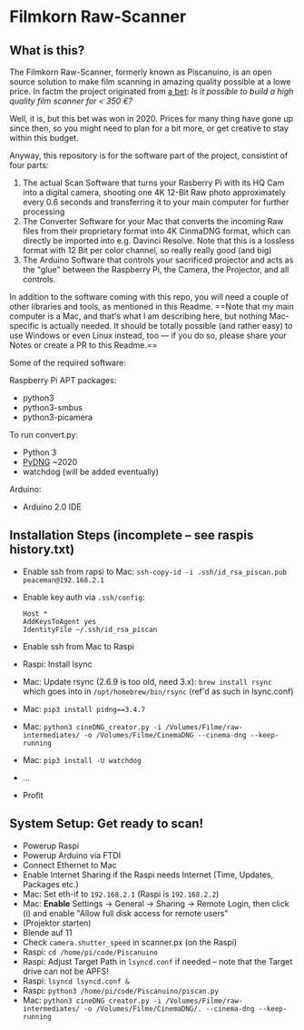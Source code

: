 # Filmkorn Raw-Scanner

## What is this?
The Filmkorn Raw-Scanner, formerly known as Piscanuino, is an open source solution to make film scanning in amazing quality possible at a lowe price. In factm the project originated from [a bet](https://www.filmvorfuehrer.de/topic/31851-challenge-framescanner-f%C3%BCr-350%E2%82%AC-bauen/): *Is it possible to build a high quality film scanner for < 350 €?*

Well, it is, but this bet was won in 2020. Prices for many thing have gone up since then, so you might need to plan for a bit more, or get creative to stay within this budget.

Anyway, this repository is for the software part of the project, consistint of four parts:

1. The actual Scan Software that turns your Rasberry Pi with its HQ Cam into a digital camera, shooting one 4K 12-Bit Raw photo approximately every 0.6 seconds and transferring it to your main computer for further processing
2. The Converter Software for your Mac that converts the incoming Raw files from their proprietary format into 4K CinmaDNG format, which can directly be imported into e.g. Davinci Resolve. Note that this is a lossless format with 12 Bit per color channel, so really really good (and big)
3. The Arduino Software that controls your sacrificed projector and acts as the "glue" between the Raspberry Pi, the Camera, the Projector, and all controls.

In addition to the software coming with this repo, you will need a couple of other libraries and tools, as mentioned in this Readme. 
==Note that my main computer is a Mac, and that's what I am describing here, but nothing Mac-specific is actually needed. It should be totally possible (and rather easy) to use Windows or even Linux instead, too — if you do so, please share your Notes or create a PR to this Readme.==


Some of the required software:

Raspberry Pi APT packages:
- python3
- python3-smbus
- python3-picamera

To run convert.py:
- Python 3
- [PyDNG](https://github.com/schoolpost/PyDNG) ~2020
- watchdog (will be added eventually)

Arduino:
- Arduino 2.0 IDE

## Installation Steps (incomplete – see raspis history.txt)
- Enable ssh from rapsi to Mac: `ssh-copy-id -i .ssh/id_rsa_piscan.pub peaceman@192.168.2.1`
- Enable key auth via `.ssh/config`: 
  ```
  Host *
  AddKeysToAgent yes
  IdentityFile ~/.ssh/id_rsa_piscan
  ```
- Enable ssh from Mac to Raspi
- Raspi: Install lsync
- Mac: Update rsync (2.6.9 is too old, need 3.x): `brew install rsync` which goes into in `/opt/homebrew/bin/rsync` (ref'd as such in lsync.conf)
- Mac: `pip3 install pidng==3.4.7`
- Mac: `python3 cineDNG_creator.py -i /Volumes/Filme/raw-intermediates/ -o /Volumes/Filme/CinemaDNG --cinema-dng --keep-running`
- Mac: `pip3 install -U watchdog`



- ...
- Profit

## System Setup: Get ready to scan!
- Powerup Raspi
- Powerup Arduino via FTDI
- Connect Ethernet to Mac
- Enable Internet Sharing if the Raspi needs Internet (Time, Updates, Packages etc.)
- Mac: Set eth-if to `192.168.2.1` (Raspi is `192.168.2.2`)
- Mac: **Enable** Settings -> General -> Sharing -> Remote Login, then click (i) and enable "Allow full disk access for remote users" 
- (Projektor starten)
- Blende auf 11
- Check `camera.shutter_speed` in scanner.px (on the Raspi)
- Raspi: `cd /home/pi/code/Piscanuino`
- Raspi: Adjust Target Path in `lsyncd.conf` if needed – note that the Target drive can not be APFS!
- Raspi: `lsyncd lsyncd.conf &`
- Raspi: `python3 /home/pi/code/Piscanuino/piscan.py`
- Mac: `python3 cineDNG_creator.py -i /Volumes/Filme/raw-intermediates/ -o /Volumes/Filme/CinemaDNG/. --cinema-dng --keep-running`

